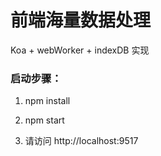 # 前端海量数据处理

Koa + webWorker + indexDB 实现

### 启动步骤：

1. npm install

2. npm start

3. 请访问 http://localhost:9517